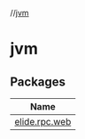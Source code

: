 //[jvm](index.md)

# jvm

## Packages

| Name |
|---|
| [elide.rpc.web](jvm/elide.rpc.web/index.md) |
